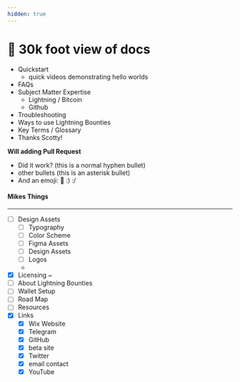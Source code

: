 ```yaml
---
hidden: true
---
```


# 🍎 30k foot view of docs

* Quickstart
  * quick videos demonstrating hello worlds
* FAQs
* Subject Matter Expertise
  * Lightning / Bitcoin
  * Github
* Troubleshooting
* Ways to use Lightning Bounties
* Key Terms / Glossary
* Thanks Scotty!

**Will adding Pull Request**

* Did it work? (this is a normal hyphen bullet)
* other bullets (this is an asterisk bullet)
* And an emoji: 🍎 :) :/

#### Mikes Things

***

* [ ] Design Assets
  * [ ] Typography
  * [ ] Color Scheme
  * [ ] Figma Assets
  * [ ] Design Assets
  * [ ] Logos
  *
* [x] Licensing \~
* [ ] About Lightning Bounties
* [ ] Wallet Setup
* [ ] Road Map
* [ ] Resources
* [x] Links
  * [x] Wix Website
  * [x] Telegram
  * [x] GitHub
  * [x] beta site
  * [x] Twitter
  * [x] email contact
  * [x] YouTube
